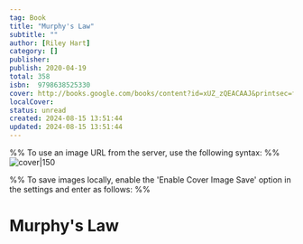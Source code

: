 ```yaml
---
tag: Book
title: "Murphy's Law"
subtitle: ""
author: [Riley Hart]
category: []
publisher: 
publish: 2020-04-19
total: 358
isbn:  9798638525330
cover: http://books.google.com/books/content?id=xUZ_zQEACAAJ&printsec=frontcover&img=1&zoom=1&source=gbs_api
localCover: 
status: unread
created: 2024-08-15 13:51:44
updated: 2024-08-15 13:51:44
---
```


%% To use an image URL from the server, use the following syntax: %%
![cover|150](http://books.google.com/books/content?id=xUZ_zQEACAAJ&printsec=frontcover&img=1&zoom=1&source=gbs_api)

%% To save images locally, enable the 'Enable Cover Image Save' option in the settings and enter as follows: %%


# Murphy's Law
